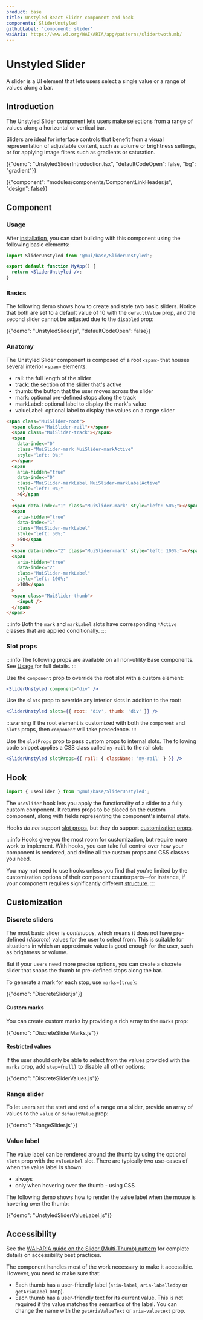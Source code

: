 ```yaml
---
product: base
title: Unstyled React Slider component and hook
components: SliderUnstyled
githubLabel: 'component: slider'
waiAria: https://www.w3.org/WAI/ARIA/apg/patterns/slidertwothumb/
---
```


# Unstyled Slider

<p class="description">A slider is a UI element that lets users select a single value or a range of values along a bar.
</p>

## Introduction

The Unstyled Slider component lets users make selections from a range of values along a horizontal or vertical bar.

Sliders are ideal for interface controls that benefit from a visual representation of adjustable content, such as volume or brightness settings, or for applying image filters such as gradients or saturation.

{{"demo": "UnstyledSliderIntroduction.tsx", "defaultCodeOpen": false, "bg": "gradient"}}

{{"component": "modules/components/ComponentLinkHeader.js", "design": false}}

## Component

### Usage

After [installation](/base/getting-started/installation/), you can start building with this component using the following basic elements:

```jsx
import SliderUnstyled from '@mui/base/SliderUnstyled';

export default function MyApp() {
  return <SliderUnstyled />;
}
```

### Basics

The following demo shows how to create and style two basic sliders.
Notice that both are set to a default value of 10 with the `defaultValue` prop, and the second slider cannot be adjusted due to the `disabled` prop:

{{"demo": "UnstyledSlider.js", "defaultCodeOpen": false}}

### Anatomy

The Unstyled Slider component is composed of a root `<span>` that houses several interior `<span>` elements:

- rail: the full length of the slider
- track: the section of the slider that's active
- thumb: the button that the user moves across the slider
- mark: optional pre-defined stops along the track
- markLabel: optional label to display the mark's value
- valueLabel: optional label to display the values on a range slider

```html
<span class="MuiSlider-root">
  <span class="MuiSlider-rail"></span>
  <span class="MuiSlider-track"></span>
  <span
    data-index="0"
    class="MuiSlider-mark MuiSlider-markActive"
    style="left: 0%;"
  ></span>
  <span
    aria-hidden="true"
    data-index="0"
    class="MuiSlider-markLabel MuiSlider-markLabelActive"
    style="left: 0%;"
    >0</span
  >
  <span data-index="1" class="MuiSlider-mark" style="left: 50%;"></span>
  <span
    aria-hidden="true"
    data-index="1"
    class="MuiSlider-markLabel"
    style="left: 50%;"
    >50</span
  >
  <span data-index="2" class="MuiSlider-mark" style="left: 100%;"></span>
  <span
    aria-hidden="true"
    data-index="2"
    class="MuiSlider-markLabel"
    style="left: 100%;"
    >100</span
  >
  <span class="MuiSlider-thumb">
    <input />
  </span>
</span>
```

:::info
Both the `mark` and `markLabel` slots have corresponding `*Active` classes that are applied conditionally.
:::

### Slot props

:::info
The following props are available on all non-utility Base components.
See [Usage](/base/getting-started/usage/) for full details.
:::

Use the `component` prop to override the root slot with a custom element:

```jsx
<SliderUnstyled component="div" />
```

Use the `slots` prop to override any interior slots in addition to the root:

```jsx
<SliderUnstyled slots={{ root: 'div', thumb: 'div' }} />
```

:::warning
If the root element is customized with both the `component` and `slots` props, then `component` will take precedence.
:::

Use the `slotProps` prop to pass custom props to internal slots.
The following code snippet applies a CSS class called `my-rail` to the rail slot:

```jsx
<SliderUnstyled slotProps={{ rail: { className: 'my-rail' } }} />
```

## Hook

```js
import { useSlider } from '@mui/base/SliderUnstyled';
```

The `useSlider` hook lets you apply the functionality of a slider to a fully custom component.
It returns props to be placed on the custom component, along with fields representing the component's internal state.

Hooks _do not_ support [slot props](#slot-props), but they do support [customization props](#customization).

:::info
Hooks give you the most room for customization, but require more work to implement.
With hooks, you can take full control over how your component is rendered, and define all the custom props and CSS classes you need.

You may not need to use hooks unless you find that you're limited by the customization options of their component counterparts—for instance, if your component requires significantly different [structure](#anatomy).
:::

## Customization

### Discrete sliders

The most basic slider is _continuous_, which means it does not have pre-defined (_discrete_) values for the user to select from.
This is suitable for situations in which an approximate value is good enough for the user, such as brightness or volume.

But if your users need more precise options, you can create a discrete slider that snaps the thumb to pre-defined stops along the bar.

To generate a mark for each stop, use `marks={true}`:

{{"demo": "DiscreteSlider.js"}}

#### Custom marks

You can create custom marks by providing a rich array to the `marks` prop:

{{"demo": "DiscreteSliderMarks.js"}}

#### Restricted values

If the user should only be able to select from the values provided with the `marks` prop, add `step={null}` to disable all other options:

{{"demo": "DiscreteSliderValues.js"}}

### Range slider

To let users set the start and end of a range on a slider, provide an array of values to the `value` or `defaultValue` prop:

{{"demo": "RangeSlider.js"}}

### Value label

The value label can be rendered around the thumb by using the optional `slots` prop with the `valueLabel` slot. There are typically two use-cases of when the value label is shown:

- always
- only when hovering over the thumb - using CSS

The following demo shows how to render the value label when the mouse is hovering over the thumb:

{{"demo": "UnstyledSliderValueLabel.js"}}

## Accessibility

See the [WAI-ARIA guide on the Slider (Multi-Thumb) pattern](https://www.w3.org/WAI/ARIA/apg/patterns/slidertwothumb/) for complete details on accessibility best practices.

The component handles most of the work necessary to make it accessible.
However, you need to make sure that:

- Each thumb has a user-friendly label (`aria-label`, `aria-labelledby` or `getAriaLabel` prop).
- Each thumb has a user-friendly text for its current value.
  This is not required if the value matches the semantics of the label.
  You can change the name with the `getAriaValueText` or `aria-valuetext` prop.
